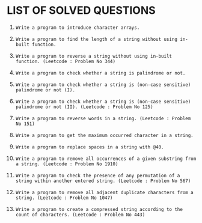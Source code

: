 # LIST OF SOLVED QUESTIONS

1.
    ```
    Write a program to introduce character arrays.
    ```
2.
    ```
    Write a program to find the length of a string without using in-built function.
    ```
3.
    ```
    Write a program to reverse a string without using in-built function. (Leetcode : Problem No 344)
    ```
4.
    ```
    Write a program to check whether a string is palindrome or not.
    ```
5.
    ```
    Write a program to check whether a string is (non-case sensitive) palindrome or not (I).
    ```
6.
    ```
    Write a program to check whether a string is (non-case sensitive) palindrome or not (II). (Leetcode : Problem No 125)
    ```
7.
    ```
    Write a program to reverse words in a string. (Leetcode : Problem No 151)
    ```
8.
    ```
    Write a program to get the maximum occurred character in a string.
    ```
9.
    ```
    Write a program to replace spaces in a string with @40.
    ```
10.
    ```
    Write a program to remove all occurrences of a given substring from a string. (Leetcode : Problem No 1910)
    ```
11.
    ```
    Write a program to check the presence of any permutation of a string within another entered string. (Leetcode : Problem No 567)
    ```
12.
    ```
    Write a program to remove all adjacent duplicate characters from a string. (Leetcode : Problem No 1047)
    ```
13.
    ```
    Write a program to create a compressed string according to the count of characters. (Leetcode : Problem No 443)
    ```
